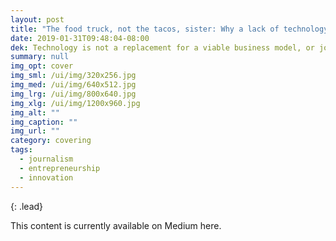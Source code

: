 ```yaml
---
layout: post
title: "The food truck, not the tacos, sister: Why a lack of technology is not the biggest crisis that journalism is facing right now"
date: 2019-01-31T09:48:04-08:00
dek: Technology is not a replacement for a viable business model, or journalists who are as passionate about owning their financial future as they are about reporting.
summary: null
img_opt: cover
img_sml: /ui/img/320x256.jpg
img_med: /ui/img/640x512.jpg
img_lrg: /ui/img/800x640.jpg
img_xlg: /ui/img/1200x960.jpg
img_alt: ""
img_caption: ""
img_url: ""
category: covering
tags: 
  - journalism
  - entrepreneurship
  - innovation
---
```


{: .lead}

This content is currently available on Medium here.
